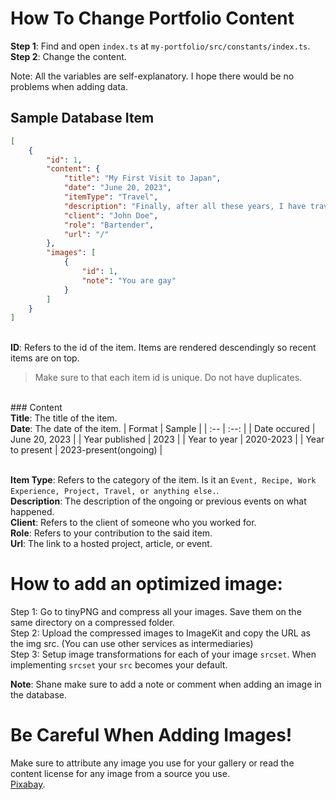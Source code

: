 # How To Change Portfolio Content
**Step 1**: Find and open ```index.ts``` at ```my-portfolio/src/constants/index.ts```.
<br>**Step 2**: Change the content.

Note: All the variables are self-explanatory. I hope there would be no problems when adding data. 

## Sample Database Item
```json
[
    {
        "id": 1,
        "content": {
            "title": "My First Visit to Japan",
            "date": "June 20, 2023",
            "itemType": "Travel",
            "description": "Finally, after all these years, I have traveled to Japan! More stuff...",
            "client": "John Doe",
            "role": "Bartender",
            "url": "/"
        },
        "images": [
            {
                "id": 1,
                "note": "You are gay"
            }
        ]
    }
]

```
<br>**ID**: Refers to the id of the item. Items are rendered descendingly so recent items are on top.
> Make sure to that each item id is unique. Do not have duplicates.

<br>### Content
<br>**Title**: The title of the item.
<br>**Date**: The date of the item.
| Format | Sample |
| :-- | :--: |
| Date occured | June 20, 2023 |
| Year published | 2023 |
| Year to year | 2020-2023 |
| Year to present |  2023-present(ongoing) |

<br>**Item Type**: Refers to the category of the item. Is it an ```Event, Recipe, Work Experience, Project, Travel, or anything else.```.
<br>**Description**: The description of the ongoing or previous events on what happened.
<br>**Client**: Refers to the client of someone who you worked for.
<br>**Role**: Refers to your contribution to the said item.
<br>**Url**: The link to a hosted project, article, or event.

# How to add an optimized image:
Step 1: Go to tinyPNG and compress all your images. Save them on the same directory on a compressed folder. 
<br>Step 2: Upload the compressed images to ImageKit and copy the URL as the img src. (You can use other services as intermediaries)
<br>Step 3: Setup image transformations for each of your image ```srcset```. When implementing ```srcset``` your ```src``` becomes your default. 

**Note**: Shane make sure to add a note or comment when adding an image in the database.

# Be Careful When Adding Images!
Make sure to attribute any image you use for your gallery or read the content license for any image from a source you use.
<br>[Pixabay](https://pixabay.com/service/license-summary/).
